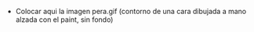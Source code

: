 * Colocar aqui la imagen pera.gif (contorno de una cara dibujada a mano alzada con el paint, sin fondo) 
